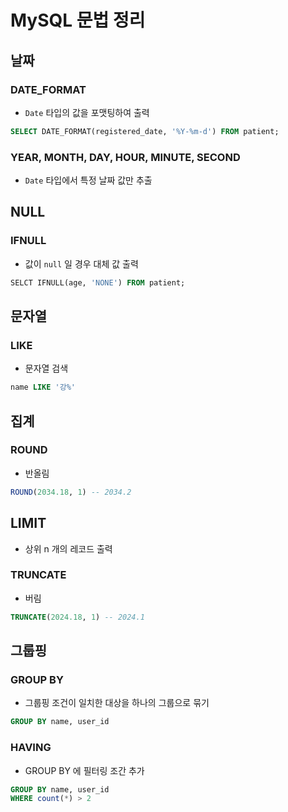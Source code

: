 # MySQL 문법 정리

## 날짜

### DATE_FORMAT
- `Date` 타입의 값을 포맷팅하여 출력
```sql
SELECT DATE_FORMAT(registered_date, '%Y-%m-d') FROM patient;
```

### YEAR, MONTH, DAY, HOUR, MINUTE, SECOND
- `Date` 타입에서 특정 날짜 값만 추출

## NULL

### IFNULL
- 값이 `null` 일 경우 대체 값 출력
```sql
SELCT IFNULL(age, 'NONE') FROM patient;
```

## 문자열

### LIKE
- 문자열 검색
```sql
name LIKE '강%'
```

## 집계

### ROUND
- 반올림
```sql
ROUND(2034.18, 1) -- 2034.2
```

## LIMIT
- 상위 n 개의 레코드 출력

### TRUNCATE
- 버림
```sql
TRUNCATE(2024.18, 1) -- 2024.1
```

## 그룹핑
### GROUP BY
- 그룹핑 조건이 일치한 대상을 하나의 그룹으로 묶기
```sql
GROUP BY name, user_id
```

### HAVING
- GROUP BY 에 필터링 조간 추가
```sql
GROUP BY name, user_id
WHERE count(*) > 2
```